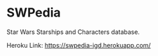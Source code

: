 # SWPedia

Star Wars Starships and Characters database.

Heroku Link: https://swpedia-igd.herokuapp.com/